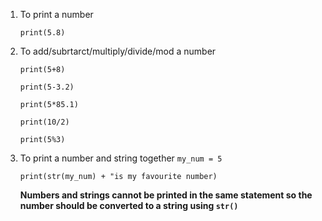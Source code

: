1. To print a number

   `print(5.8)`
2. To add/subrtarct/multiply/divide/mod a number

   `print(5+8)`

   `print(5-3.2)`

   `print(5*85.1)`

   `print(10/2)`

   `print(5%3)`
3. To print a number and string together
   `my_num = 5`

   `print(str(my_num) + "is my favourite number)`

   **Numbers and strings cannot be printed in the same statement so the number should be converted to a string using `str()`**
